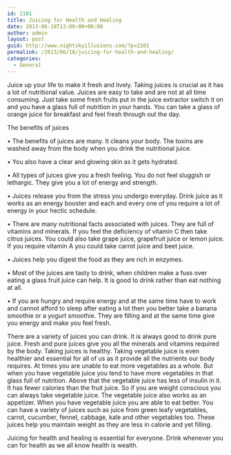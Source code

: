 ```yaml
---
id: 2101
title: Juicing for Health and Healing
date: 2013-06-18T13:09:00+00:00
author: admin
layout: post
guid: http://www.nightskyillusions.com/?p=2101
permalink: /2013/06/18/juicing-for-health-and-healing/
categories:
  - General
---
```

Juice up your life to make it fresh and lively. Taking juices is crucial as it has a lot of nutritional value. Juices are easy to take and are not at all time consuming. Just take some fresh fruits put in the juice extractor switch it on and you have a glass full of nutrition in your hands. You can take a glass of orange juice for breakfast and feel fresh through out the day.

The benefits of juices
  
• The benefits of juices are many. It cleans your body. The toxins are washed away from the body when you drink the nutritional juice.
  
• You also have a clear and glowing skin as it gets hydrated.
  
• All types of juices give you a fresh feeling. You do not feel sluggish or lethargic. They give you a lot of energy and strength.
  
• Juices release you from the stress you undergo everyday. Drink juice as it works as an energy booster and each and every one of you require a lot of energy in your hectic schedule.
  
• There are many nutritional facts associated with juices. They are full of vitamins and minerals. If you feel the deficiency of vitamin C then take citrus juices. You could also take grape juice, grapefruit juice or lemon juice. If you require vitamin A you could take carrot juice and beet juice.
  
• Juices help you digest the food as they are rich in enzymes.
  
• Most of the juices are tasty to drink, when children make a fuss over eating a glass fruit juice can help. It is good to drink rather than eat nothing at all.
  
• If you are hungry and require energy and at the same time have to work and cannot afford to sleep after eating a lot then you better take a banana smoothie or a yogurt smoothie. They are filling and at the same time give you energy and make you feel fresh.

There are a variety of juices you can drink. It is always good to drink pure juice. Fresh and pure juices give you all the minerals and vitamins required by the body. Taking juices is healthy. Taking vegetable juice is even healthier and essential for all of us as it provide all the nutrients our body requires. At times you are unable to eat more vegetables as a whole. But when you have vegetable juice you tend to have more vegetables in that glass full of nutrition. Above that the vegetable juice has less of insulin in it. It has fewer calories than the fruit juice. So if you are weight conscious you can always take vegetable juice. The vegetable juice also works as an appetizer. When you have vegetable juice you are able to eat better. You can have a variety of juices such as juice from green leafy vegetables, carrot, cucumber, fennel, cabbage, kale and other vegetables too. These juices help you maintain weight as they are less in calorie and yet filling.

Juicing for health and healing is essential for everyone. Drink whenever you can for health as we all know health is wealth.